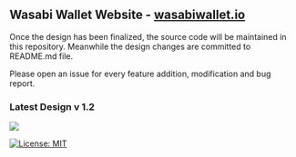 Wasabi Wallet Website - [wasabiwallet.io](https://www.wasabiwallet.io)
------

Once the design has been finalized, the source code will be maintained in this repository. Meanwhile the design changes are committed to README.md file.

Please open an issue for every feature addition, modification and bug report.


### Latest Design v 1.2

![](https://i.imgur.com/FECGjlB.png)


[![License: MIT](https://img.shields.io/badge/License-MIT-yellow.svg)](https://opensource.org/licenses/MIT)
